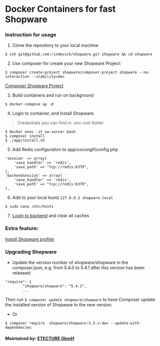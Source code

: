 # Docker Containers for fast Shopware
### Instruction for usage

1. Clone the repository to your local machine
```
$ ssh git@github.com:rindevich/shopware.git shopware && cd shopware
```
2. Use composer for create your new Shopware Project:
```
$ composer create-project shopware/composer-project shopware --no-interaction --stability=dev
```
[Composer Shopware Project](https://github.com/shopware/composer-project)

3. Build containers and run on background
```
$ docker-compose up -d
```
4. Login to container, and install Shopware.
> Credantials you can find in .env root folder
```
$ docker exec -it sw-server bash
$ composer install
$ ./app/install.sh
```
5. Add Redis configuration to app/cocongif/config.php
```
'session' => array(
    'save_handler' => 'redis',
    'save_path' => "tcp://redis:6379",
),
'backendsession' => array(
    'save_handler' => 'redis',
    'save_path' => "tcp://redis:6379",
),
```
6. Add to your local hosts `127.0.0.1 shopware.local`
```
$ sudo nano /etc/hosts
```
7. [Login to backend](http://shopware.local/backend) and clear all caches

### Extra feature:
[Install Shopware profiler](https://github.com/FriendsOfShopware/FroshProfiler)

### Upgrading Shopware
* Update the version number of shopware/shopware in the composer.json, e.g. from 5.4.0 to 5.4.1 after this version has been released:
```
"require": {
        "shopware/shopware": "5.4.1",
        ...
```
Then run `$ composer update shopware/shopware` to have Composer update the installed version of Shopware to the new version. 
* Or
```
$ composer require  shopware/shopware:5.5.x-dev --update-with-dependencies
```
#### Maintained by: [ETECTURE GbmH](https://www.etecture.de)